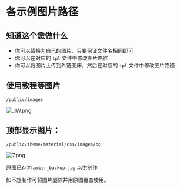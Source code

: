 # 各示例图片路径

## 知道这个恁做什么

- 你可以替换为自己的图片，只要保证文件名相同即可
- 你可以在对应的 `tpl` 文件中修改图片路径
- 你可以将图片上传到外链图床，然后在对应的 `tpl` 文件中修改图片路径

## 使用教程等图片

`/public/images`

![_1W.png](https://i.loli.net/2018/02/19/5a8aa9e59b55e.png)

## 顶部显示图片：

`/public/theme/material/css/images/bg`

![7.png](https://i.loli.net/2018/02/19/5a8aab0933e7e.png)

原图已存为 `amber_backup.jpg` 以供制作

如不想制作可将图片删除并用原图覆盖使用。
